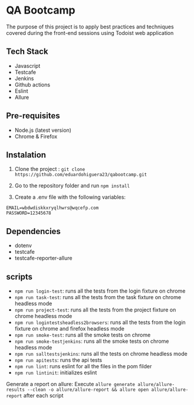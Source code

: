 # QA Bootcamp

The purpose of this project is to apply best practices and techniques covered during the front-end sessions using Todoist web application

## Tech Stack
* Javascript
* Testcafe
* Jenkins
* Github actions
* Eslint
* Allure

## Pre-requisites

* Node.js (latest version)
* Chrome & Firefox

## Instalation

1. Clone the project : `git clone https://github.com/eduardohiguera23/qabootcamp.git`

2. Go to the repository folder and run `npm install`

3. Create a .env file with the following variables:
```
EMAIL=wbdwdiskkxryqlhwrs@wqcefp.com
PASSWORD=12345678
```

## Dependencies

* dotenv
* testcafe
* testcafe-reporter-allure

## scripts

* `npm run login-test`: runs all the tests from the login fixture on chrome
* `npm run task-test`: runs all the tests from the task fixture on chrome headless mode
* `npm run project-test`: runs all the tests from the project fixture on chrome headless mode
* `npm run logintestsheadless2browsers`: runs all the tests from the login fixture on chrome and firefox headless mode
* `npm run smoke-test`: runs all the smoke tests on chrome
* `npm run smoke-testjenkins`: runs all the smoke tests on chrome headless mode
* `npm run salltestsjenkins`: runs all the tests on chrome headless mode
* `npm run apitests`: runs the api tests
* `npm run lint`: runs eslint for all the files in the pom filder
* `npm run lintinit`: initializes eslint


Generate a report on allure: 
Execute `allure generate allure/allure-results --clean -o allure/allure-report && allure open allure/allure-report` after each script

